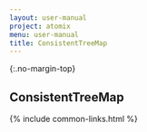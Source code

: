 ```yaml
---
layout: user-manual
project: atomix
menu: user-manual
title: ConsistentTreeMap
---
```


{:.no-margin-top}
## ConsistentTreeMap

{% include common-links.html %}
